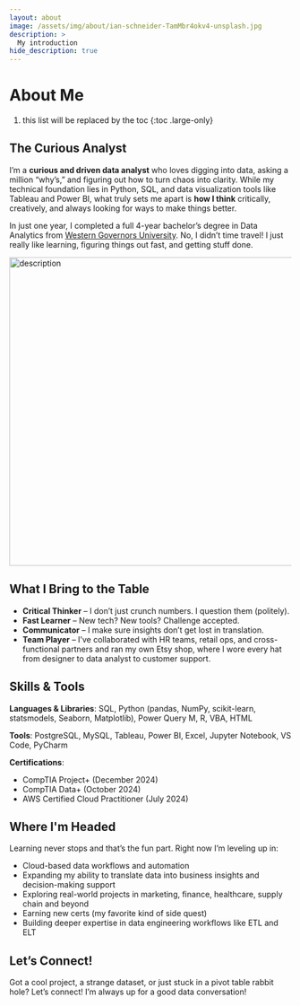 ```yaml
---
layout: about
image: /assets/img/about/ian-schneider-TamMbr4okv4-unsplash.jpg
description: >
  My introduction
hide_description: true
---
```


# About Me

1. this list will be replaced by the toc
{:toc .large-only}

<!--author-->

## The Curious Analyst

I’m a **curious and driven data analyst** who loves digging into data, asking a million “why’s,” and figuring out how to turn chaos into clarity. While my technical foundation lies in Python, SQL, and data visualization tools like Tableau and Power BI, what truly sets me apart is **how I think** critically, creatively, and always looking for ways to make things better.

In just one year, I completed a full 4-year bachelor’s degree in Data Analytics from [Western Governors University](https://www.wgu.edu/). No, I didn’t time travel! I just really like learning, figuring things out fast, and getting stuff done. 

<img src="/assets/img/about/ian-schneider-TamMbr4okv4-unsplash.jpg" alt="description" width="550" style="display: block; margin: 0 auto;"/>

## What I Bring to the Table

- **Critical Thinker** – I don’t just crunch numbers. I question them (politely).
- **Fast Learner** – New tech? New tools? Challenge accepted.
- **Communicator** – I make sure insights don’t get lost in translation.
- **Team Player** – I’ve collaborated with HR teams, retail ops, and cross-functional partners and ran my own Etsy shop, where I wore every hat from designer to data analyst to customer support.


## Skills & Tools

**Languages & Libraries**: SQL, Python (pandas, NumPy, scikit-learn, statsmodels, Seaborn, Matplotlib), Power Query M, R, VBA, HTML  

**Tools**: PostgreSQL, MySQL, Tableau, Power BI, Excel, Jupyter Notebook, VS Code, PyCharm  

**Certifications**:
- CompTIA Project+ (December 2024)
- CompTIA Data+ (October 2024)
- AWS Certified Cloud Practitioner (July 2024)


## Where I'm Headed

Learning never stops and that’s the fun part. Right now I’m leveling up in:

- Cloud-based data workflows and automation
- Expanding my ability to translate data into business insights and decision-making support
- Exploring real-world projects in marketing, finance, healthcare, supply chain and beyond
- Earning new certs (my favorite kind of side quest)
- Building deeper expertise in data engineering workflows like ETL and ELT


## Let’s Connect!

Got a cool project, a strange dataset, or just stuck in a pivot table rabbit hole? Let’s connect! I’m always up for a good data conversation!

[<i class="icon-github"></i>](https://github.com/nvu01)  
[<i class="icon-linkedin2"></i>](https://www.linkedin.com/in/ngan-vu-719896328/)